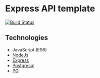 # Express API template
[![Build Status](https://travis-ci.com/yulia-grigorenko/express-api-backend-setup.svg?branch=main)](https://travis-ci.com/yulia-grigorenko/express-api-backend-setup)

## Technologies
- JavaScript (ES6)
- [NodeJs](https://nodejs.org)
- [Express](http://expressjs.com/)
- [Postgresql](https://www.postgresql.org/)
- [PG](https://node-postgres.com/)
